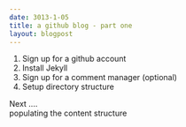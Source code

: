 ```yaml
---
date: 3013-1-05
title: a github blog - part one
layout: blogpost
---
```

<div id = "statement">
<ol>
<li>Sign up for a github account</li>
<li>Install Jekyll</li>
<li>Sign up for a comment manager (optional)</li>
<li>Setup directory structure</li>
</ol>
<p>Next ....<br>
populating the content structure</p>
</div>